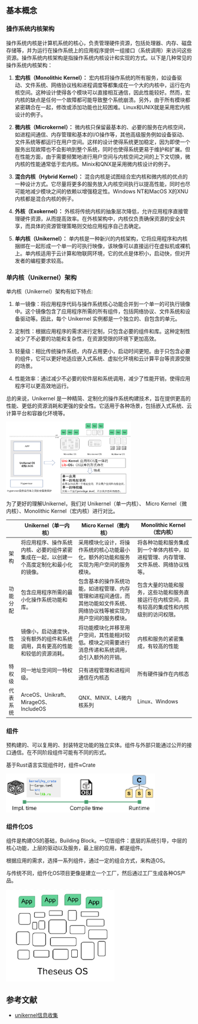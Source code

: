 ## 基本概念

### 操作系统内核架构

操作系统内核是计算机系统的核心，负责管理硬件资源，包括处理器、内存、磁盘存储等，并为运行在操作系统上的应用程序提供一组接口（系统调用）来访问这些资源。操作系统内核架构是指操作系统内核设计和实现的方式。以下是几种常见的操作系统内核架构：

1. **宏内核（Monolithic Kernel）：** 宏内核将操作系统的所有服务，如设备驱动、文件系统、网络协议栈和进程调度等都集成在一个大的内核中，运行在内核空间。这种设计使得各个模块可以直接相互通信，因此性能较好。然而，宏内核的缺点是任何一个故障都可能导致整个系统崩溃。另外，由于所有模块都紧密耦合在一起，修改或添加功能也比较困难。Linux和UNIX就是采用宏内核设计的例子。

2. **微内核（Microkernel）：** 微内核只保留最基本的、必要的服务在内核空间，如进程间通信、内存管理和基本的I/O操作等，其他高级服务例如设备驱动、文件系统等都运行在用户空间。这样的设计使得系统更加稳定，因为即使一个服务出现故障也不会影响到整个系统，同时也使得系统更易于维护和扩展。但在性能方面，由于需要频繁地进行用户空间与内核空间之间的上下文切换，微内核的性能通常低于宏内核。Minix和QNX是采用微内核设计的例子。

3. **混合内核（Hybrid Kernel）：** 混合内核是试图结合宏内核和微内核的优点的一种设计方式。它尽量将更多的服务放入内核空间执行以提高性能，同时也尽可能地减少模块之间的依赖以增强稳定性。Windows NT和MacOS X的XNU内核都是混合内核的例子。

4. **外核（Exokernel）：** 外核将传统内核的抽象层次降低，允许应用程序直接管理硬件资源，从而提高效率。在外核架构中，内核仅负责确保资源的安全共享，而具体的资源管理策略则交给应用程序自己去确定。

5. **单内核（Unikernel）：** 单内核是一种新兴的内核架构，它将应用程序和内核捆绑在一起形成一个单一的可执行映像，该映像可以直接运行在虚拟机或裸机上。单内核适用于云计算和物联网环境，它的优点是体积小，启动快，但对开发者的编程要求较高。

### 单内核（Unikernel）架构


单内核（Unikernel）架构有如下特点:

1. 单一镜像：将应用程序代码与操作系统核心功能合并到一个单一的可执行镜像中。这个镜像包含了应用程序所需的所有组件，包括网络协议、文件系统和设备驱动等。因此，每个 Unikernel 实例都是一个独立的、自包含的单元。

2. 定制性：根据应用程序的需求进行定制，只包含必要的组件和库。这种定制性减少了不必要的功能和复杂性，在资源受限的环境下更加高效。

3. 轻量级：相比传统操作系统，内存占用更小，启动时间更短。由于只包含必要的组件，它可以更好地适应嵌入式系统、虚拟化环境和云计算平台等资源受限的场景。

4. 性能效率：通过减少不必要的软件层和系统调用，减少了性能开销，使得应用程序可以更高效地运行。

总的来说，Unikernel 是一种精简、定制化的操作系统构建技术，旨在提供更高的性能、更低的资源消耗和更强的安全性。它适用于各种场景，包括嵌入式系统、云计算平台和容器化环境等。

<img src="./img/img1_2_1.png" alt="img1_2_1" style="zoom: 33%;" />


为了更好的理解Unikernel，我们对 Unikernel（单一内核）、 Micro Kernel（微内核）、Monolithic Kernel（宏内核）进行对比。


|    | Unikernel（单一内核） | Micro Kernel（微内核） | Monolithic Kernel（宏内核） |
| -------- | ------- | ------- | ------- |
| 架构  | 将应用程序、操作系统内核、必要的组件紧密集成在一起，以创建一个高度定制化和最小化的镜像。   | 采用模块化设计，将操作系统的核心功能最小化，额外的功能和服务实现为用户空间的服务模块。 | 将各种功能和服务集成到一个单体内核中，如进程管理、内存管理、文件系统、网络协议栈等。   |
| 功能分配 | 包含应用程序所需的最小化操作系统功能和库。    | 包含基本的操作系统功能，如进程管理、内存管理和进程间通信，而其他功能如文件系统、网络协议栈等被实现为用户空间的服务模块。   | 包含大量的功能和服务，这些功能和服务直接运行在内核空间，具有较高的集成性和内核级别的访问权限。     |
| 性能    | 镜像小，启动速度快，没有额外的组件和系统调用，具有更高的性能和较低的资源消耗。   | 将功能模块化并移至用户空间，其性能相对较低。模块之间需要进行消息传递和系统调用，会引入额外的开销。   | 内核和服务的紧密集成，有较高的性能    |
| 特权级    | 同一地址空间同一特权级。    | 只有进程管理和进程间通信在内核态   | 所有硬件操作在内核态 |
| 代表系统    | ArceOS、Unikraft、MirageOS、IncludeOS    | QNX、MINIX、L4微内核系列    | Linux、Windows    |

### 组件

预构建的、可以复用的、封装特定功能的独立实体。组件与外部只能通过公开的接口通信。在不同阶段组件可能有不同的形式。

基于Rust语言实现组件时，组件≈Crate

<img src="./img/img1_2_2.png" alt="image-20230904110853739" style="zoom:50%;" />

### 组件化OS

组件是构建OS的基础，Building Block。一切皆组件：底层的系统引导，中层的核心功能，上层的驱动以及服务，最上层的应用，都是组件。

根据应用的需求，选择一系列组件，通过一定的组合方式，来构造OS。

与传统不同，组件化OS项目更像是建立一个工厂，然后通过工厂生成各种OS产品。

<img src="./img/img1_2_3.png" alt="image-20230904110807633" style="zoom:50%;" />

## 参考文献

- [unikernel信息收集](https://github.com/chyyuu/aos_course_info/blob/master/unikernel-related.md)